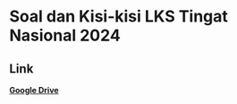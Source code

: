 # Soal dan Kisi-kisi LKS Tingat Nasional 2024

## Link
**[Google Drive](https://drive.google.com/file/d/1i1zA5kpTQC8Bf39_fi4ldplKJOhUaBLp/view?usp=drive_link)**